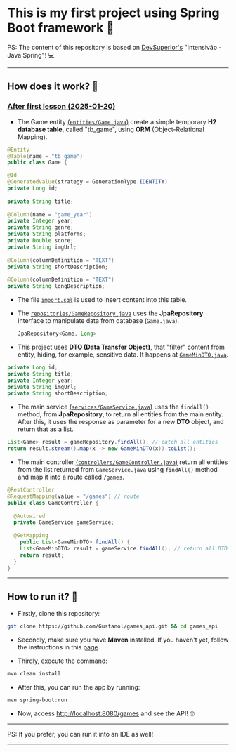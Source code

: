 # This is my first project using Spring Boot framework 🥳

PS: The content of this repository is based on
[DevSuperior's](https://github.com/devsuperior) "Intensivão - Java Spring"!
💻

---

## How does it work? 🤔

### [After first lesson (2025-01-20)](https://github.com/Gustanol/games_api/tree/v1.0)

- The Game entity
[(`entities/Game.java`)](./src/main/java/com/example/Spring/Boot/Project/entities/Game.java)
create a simple
temporary **H2 database table**, called "tb_game", using **ORM**
(Object-Relational Mapping). 

```java
@Entity
@Table(name = "tb_game")
public class Game {

@Id
@GeneratedValue(strategy = GenerationType.IDENTITY)
private Long id;
	
private String title;
	
@Column(name = "game_year")
private Integer year;
private String genre;
private String platforms;
private Double score;
private String imgUrl;
  
@Column(columnDefinition = "TEXT")
private String shortDescription;
  
@Column(columnDefinition = "TEXT")
private String longDescription; 
```

  - The file [`import.sql`](./src/main/resources/import.sql) is used to insert content into this table.
- The [`repositories/GameRepository.java`](./src/main/java/com/example/Spring/Boot/Project/repositories/GameRepository.java)
uses the **JpaRepository** interface to manipulate data from database
(`Game.java`).

  ```java
  JpaRepository<Game, Long>
  ```
- This project uses **DTO (Data Transfer Object)**, that "filter" content from
entity, hiding, for example, sensitive data. It happens at
[`GameMinDTO.java`](./src/main/java/com/example/Spring/Boot/Project/dto/GameMinDTO.java).

```java
private Long id;
private String title;
private Integer year;
private String imgUrl;
private String shortDescription; 
```

- The main service
[(`services/GameService.java`)](./src/main/java/com/example/Spring/Boot/Project/services/GameService.java)
uses the `findAll()` method, from **JpaRepository**, to return all entities from the main entity.
After this, it uses the response as parameter for a new **DTO** object, and
return that as a list.

```java
List<Game> result = gameRepository.findAll(); // catch all entities
return result.stream().map(x -> new GameMinDTO(x)).toList();
```

- The main controller
[(`controllers/GameController.java`)](./src/main/java/com/example/Spring/Boot/Project/controllers/GameController.java)
return all entities from the list returned from `GameService.java` using
`findAll()` method and map it into a route called `/games`.

```java
@RestController
@RequestMapping(value = "/games") // route
public class GameController {
   
  @Autowired
  private GameService gameService;
   
  @GetMapping
 	public List<GameMinDTO> findAll() {
  	List<GameMinDTO> result = gameService.findAll(); // return all DTO entities
  	return result;
  }
}
```

---

## How to run it? 🤖

- Firstly, clone this repository:

```bash
git clone https://github.com/Gustanol/games_api.git && cd games_api
```

- Secondly, make sure you have **Maven** installed. If you haven't yet, follow the instructions in this [page](https://maven.apache.org/download.cgi).

- Thirdly, execute the command:

```bash
mvn clean install
```

- After this, you can run the app by running:

```bash
mvn spring-boot:run
```

- Now, access [http://localhost:8080/games](http://localhost:8080/games) and see
the API! 🤓

---

PS: If you prefer, you can run it into an IDE as well!

---